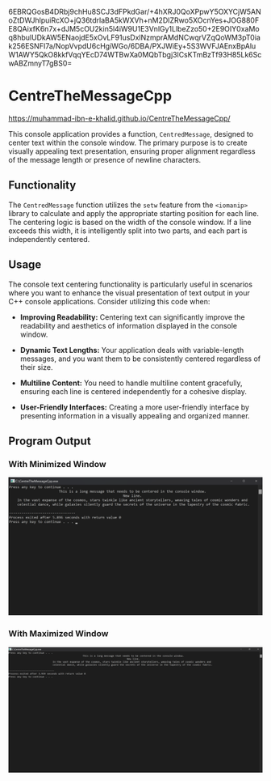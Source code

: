 6EBRQGosB4DRbj9chHu8SCJ3dFPkdGar/+4hXRJ0QoXPpwY5OXYCjW5ANoZtDWJhlpuiRcXO+jQ36tdrlaBA5kWXVh+nM2DIZRwo5XOcnYes+JOG880FE8QAixfK6n7x+dJM5cOU2kin5l4iW9U1E3VnlGy1LlbeZzo50+2E9OIY0xaMoq8hbulUDkAW5ENaojdE5xOvLF91usDxlNzmprAMdNCwqrVZqQoWM3pT0iak256ESNFI7a/NopVvpdU6cHgiWGo/6DBA/PXJWiEy+5S3WVFJAEnxBpAluW1AWY5QkO8kkfVqqYEcD74WTBwXa0MQbTbgj3lCsKTmBzTf93H85Lk6ScwABZmnyT7gBS0=





# CentreTheMessageCpp 
https://muhammad-ibn-e-khalid.github.io/CentreTheMessageCpp/

This console application provides a function, `CentredMessage`, designed to center text within the console window. The primary purpose is to create visually appealing text presentation, ensuring proper alignment regardless of the message length or presence of newline characters.

## Functionality

The `CentredMessage` function utilizes the `setw` feature from the `<iomanip>` library to calculate and apply the appropriate starting position for each line. The centering logic is based on the width of the console window. If a line exceeds this width, it is intelligently split into two parts, and each part is independently centered.

## Usage

The console text centering functionality is particularly useful in scenarios where you want to enhance the visual presentation of text output in your C++ console applications. Consider utilizing this code when:

- **Improving Readability:**
  Centering text can significantly improve the readability and aesthetics of information displayed in the console window.

- **Dynamic Text Lengths:**
  Your application deals with variable-length messages, and you want them to be consistently centered regardless of their size.

- **Multiline Content:**
  You need to handle multiline content gracefully, ensuring each line is centered independently for a cohesive display.

- **User-Friendly Interfaces:**
  Creating a more user-friendly interface by presenting information in a visually appealing and organized manner.

## Program Output

### With Minimized Window

![Output Image - Minimized Window](Img/OutputMin.png)

### With Maximized Window

![Output Image - Maximized Window](Img/OutputMax.png)

